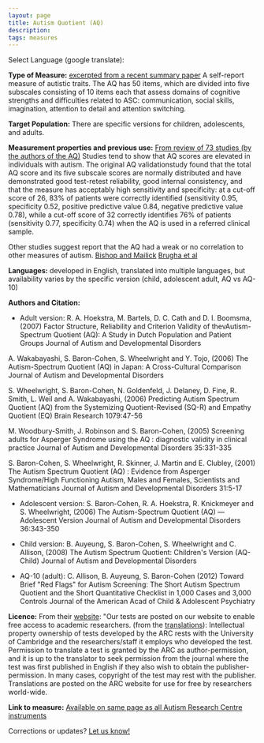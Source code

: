 ```yaml
---
layout: page
title: Autism Quotient (AQ)
description:
tags: measures
---
```


Select Language (google translate):  

<div id="google_translate_element"></div><script type="text/javascript">
function googleTranslateElementInit() {
  new google.translate.TranslateElement({pageLanguage: 'en', layout: google.translate.TranslateElement.InlineLayout.SIMPLE, gaTrack: true, gaId: 'UA-64320648-1'}, 'google_translate_element');
}
</script><script type="text/javascript" src="//translate.google.com/translate_a/element.js?cb=googleTranslateElementInit"></script>  

**Type of Measure:**  [excerpted from a recent summary paper](http://www.molecularautism.com/content/6/1/2)  A self-report measure of autistic traits. The AQ has 50 items, which are divided into five subscales consisting of 10 items each that assess domains of cognitive strengths and difficulties related to ASC: communication, social skills, imagination, attention to detail and attention switching.

**Target Population:** There are specific versions for children, adolescents, and adults. 

**Measurement properties and previous use:** [From review of 73 studies (by the authors of the AQ)](http://www.molecularautism.com/content/6/1/2) Studies tend to show that AQ scores are elevated in individuals with autism. The original AQ validationstudy found that the total AQ score and its five subscale scores are normally distributed and have demonstrated good test-retest reliability, good internal consistency, and that the measure has acceptably high sensitivity and specificity: at a cut-off score of 26, 83% of patients were correctly identified (sensitivity 0.95, specificity 0.52, positive predictive value 0.84, negative predictive value 0.78), while a cut-off score of 32 correctly identifies 76% of patients (sensitivity 0.77, specificity 0.74) when the AQ is used in a referred clinical sample.

Other studies suggest report that the AQ had a weak or no correlation to other measures of autism. [Bishop and Mailick](http://www.ncbi.nlm.nih.gov/pmc/articles/PMC3475727/) [Brugha et al](http://www.ncbi.nlm.nih.gov/pubmed/21798110)

**Languages:** developed in English, translated into multiple languages, but availability varies by the specific version (child, adolescent adult, AQ vs AQ-10)

**Authors and Citation:**  
* Adult version:
R. A. Hoekstra, M. Bartels, D. C. Cath and D. I. Boomsma, (2007) Factor Structure, Reliability and Criterion Validity of thevAutism-Spectrum Quotient (AQ): A Study in Dutch Population and Patient Groups Journal of Autism and Developmental Disorders 

A. Wakabayashi, S. Baron-Cohen, S. Wheelwright and Y. Tojo, (2006) The Autism-Spectrum Quotient (AQ) in Japan: A Cross-Cultural Comparison Journal of Autism and Developmental Disorders

S. Wheelwright, S. Baron-Cohen, N. Goldenfeld, J. Delaney, D. Fine, R. Smith, L. Weil and A. Wakabayashi, (2006)
Predicting Autism Spectrum Quotient (AQ) from the Systemizing Quotient-Revised (SQ-R) and Empathy Quotient (EQ)
Brain Research 1079:47-56

M. Woodbury-Smith, J. Robinson and S. Baron-Cohen, (2005) Screening adults for Asperger Syndrome using the AQ : diagnostic validity in clinical practice Journal of Autism and Developmental Disorders 35:331-335

S. Baron-Cohen, S. Wheelwright, R. Skinner, J. Martin and E. Clubley, (2001) The Autism Spectrum Quotient (AQ) : Evidence from Asperger Syndrome/High Functioning Autism, Males and Females, Scientists and Mathematicians Journal of Autism and Developmental Disorders 31:5-17

* Adolescent version: 
S. Baron-Cohen, R. A. Hoekstra, R. Knickmeyer and S. Wheelwright, (2006) The Autism-Spectrum Quotient (AQ) — Adolescent Version Journal of Autism and Developmental Disorders 36:343-350

* Child version:
B. Auyeung, S. Baron-Cohen, S. Wheelwright and C. Allison, (2008) The Autism Spectrum Quotient: Children's Version (AQ-Child) Journal of Autism and Developmental Disorders

* AQ-10 (adult):
C. Allison, B. Auyeung, S. Baron-Cohen (2012) Toward Brief "Red Flags" for Autism Screening: The Short Autism Spectrum Quotient and the Short Quantitative Checklist in 1,000 Cases and 3,000 Controls  Journal of the American Acad of Child & Adolescent Psychiatry


**Licence:** From their [website](http://www.autismresearchcentre.com/arc_tests/): "Our tests are posted on our website to enable free access to academic researchers. (from the [translations](http://www.autismresearchcentre.com/test_translations_tc)): Intellectual property ownership of tests developed by the ARC rests with the University of Cambridge and the researchers/staff it employs who developed the test. Permission to translate a test is granted by the ARC as author-permission, and it is up to the translator to seek permission from the journal where the test was first published in English if they also wish to obtain the publisher-permission. In many cases, copyright of the test may rest with the publisher. Translations are posted on the ARC website for use for free by researchers world-wide.

**Link to measure:** [Available on same page as all Autism Research Centre instruments](http://www.autismresearchcentre.com/arc_tests/)

Corrections or updates? [Let us know!](http://disabilitymeasures.org/contact)
